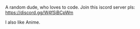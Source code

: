 A random dude, who loves to code. Join this iscord server pls: https://discord.gg/W4fSjBCpWm

I also like Anime.
